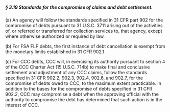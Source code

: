 ##### § 3.19 Standards for the compromise of claims and debt settlement. #####

(a) An agency will follow the standards specified in 31 CFR part 902 for the compromise of debts pursuant to 31 U.S.C. 3711 arising out of the activities of, or referred or transferred for collection services to, that agency, except where otherwise authorized or required by law.

(b) For FSA FLP debts, the first instance of debt cancellation is exempt from the monetary limits established in 31 CFR 902.1.

(c) For CCC debts, CCC will, in exercising its authority pursuant to section 4 of the CCC Charter Act (15 U.S.C. 714b) to make final and conclusive settlement and adjustment of any CCC claims, follow the standards specified in 31 CFR 902.2, 902.3, 902.4, 902.6, and 902.7, for the compromise of debts owed to CCC, to the maximum extent practicable. In addition to the bases for the compromise of debts specified in 31 CFR 902.2, CCC may compromise a debt when the approving official with the authority to compromise the debt has determined that such action is in the interest of CCC.